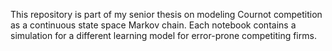 This repository is part of my senior thesis on modeling Cournot competition as a continuous state space Markov chain. Each notebook contains a simulation for a different learning model for error-prone competiting firms.

